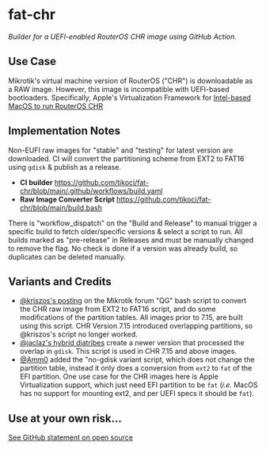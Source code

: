 # fat-chr

*Builder for a UEFI-enabled RouterOS CHR image using GitHub Action.*

## Use Case
Mikrotik's virtual machine version of RouterOS ("CHR") is downloadable as a RAW image.  However, this image is incompatible with UEFI-based bootloaders.  Specifically, Apple's Virtualization Framework for [Intel-based MacOS to run RouterOS CHR](https://forum.mikrotik.com/viewtopic.php?t%253D204805#p1057569)

## Implementation Notes
Non-EUFI raw images for "stable" and "testing" for latest version are downloaded.  CI will convert the partitioning scheme from EXT2 to FAT16 using `gdisk` & publish as a release.
* **CI builder** https://github.com/tikoci/fat-chr/blob/main/.github/workflows/build.yaml
* **Raw Image Converter Script** https://github.com/tikoci/fat-chr/blob/main/build.bash

There is "workflow_dispatch" on the "Build and Release" to manual trigger a specific build to fetch older/specific versions & select a script to run.  All builds marked as "pre-release" in Releases and must be manually changed to remove the flag. No check is done if a version was already build, so duplicates can be deleted manually.  

## Variants and Credits 
* [@kriszos's posting](https://forum.mikrotik.com/viewtopic.php?p=1025068&hilit=UEFI#p933799) on the Mikrotik forum "QG" bash script to convert the CHR raw image from EXT2 to FAT16 script, and do some modifications of the partition tables.  All images prior to 7.15, are built using this script.  CHR Version 7.15 introduced overlapping partitions, so @kriszos's script no longer worked.  
* [@jaclaz's hybrid diatribes](https://forum.mikrotik.com/viewtopic.php?p=1100753&hilit=uefi#p1098260) create a newer version that processed the overlap in `gdisk`.  This script is used in CHR 7.15 and above images.
* [@Amm0]() added the "no-gdisk variant script, which does not change the partition table, instead it only does a conversion from `ext2` to `fat` of the EFI partition.  One use case for the CHR images here is Apple Virtualization support, which just need EFI partition to be `fat` (_i.e._ MacOS has no support for mounting ext2, and per UEFI specs it should be `fat`).  

## Use at your own risk...
[See GitHub statement on open source](https://opensource.guide/notices/)

